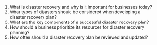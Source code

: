 1. What is disaster recovery and why is it important for businesses today?
2. What types of disasters should be considered when developing a disaster recovery plan?
3. What are the key components of a successful disaster recovery plan?
4. How should a business prioritize its resources for disaster recovery planning?
5. How often should a disaster recovery plan be reviewed and updated?